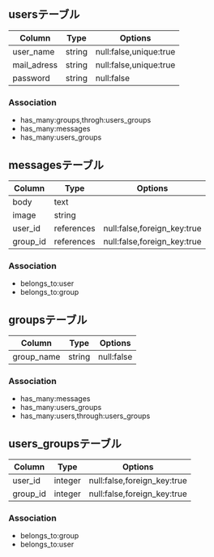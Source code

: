 ## usersテーブル
|Column|Type|Options|
|------|----|-------|
|user_name|string|null:false,unique:true|
|mail_adress|string|null:false,unique:true|
|password|string|null:false|

### Association
- has_many:groups,throgh:users_groups
- has_many:messages
- has_many:users_groups

## messagesテーブル
|Column|Type|Options|
|------|----|-------|
|body|text||
|image|string||
|user_id|references|null:false,foreign_key:true|
|group_id|references|null:false,foreign_key:true|

### Association
- belongs_to:user
- belongs_to:group

## groupsテーブル
|Column|Type|Options|
|------|----|-------|
|group_name|string|null:false|

### Association
- has_many:messages
- has_many:users_groups
- has_many:users,through:users_groups

## users_groupsテーブル
|Column|Type|Options|
|------|----|-------|
|user_id|integer|null:false,foreign_key:true|
|group_id|integer|null:false,foreign_key:true|

### Association
- belongs_to:group
- belongs_to:user
